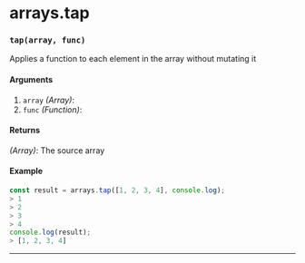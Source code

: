 # arrays.tap

<!-- div class="doc-container" -->

<!-- div -->


<!-- div -->

<h3 id="taparray-func"><code>tap(array, func)</code></h3>

Applies a function to each element in the array without mutating it

#### Arguments
1. `array` *(Array)*:
2. `func` *(Function)*:

#### Returns
*(Array)*: The source array

#### Example
```js
const result = arrays.tap([1, 2, 3, 4], console.log);
> 1
> 2
> 3
> 4
console.log(result);
> [1, 2, 3, 4]
```
---

<!-- /div -->

<!-- /div -->

<!-- /div -->
